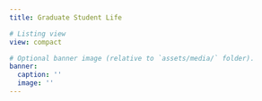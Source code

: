 ```yaml
---
title: Graduate Student Life

# Listing view
view: compact

# Optional banner image (relative to `assets/media/` folder).
banner:
  caption: ''
  image: ''
---
```

